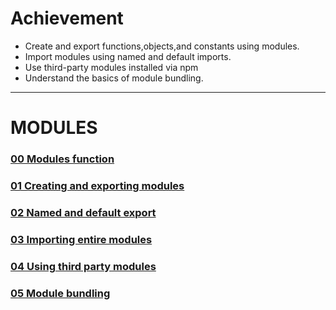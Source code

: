 # Achievement
- Create and export functions,objects,and constants using modules.
- Import modules using named and default imports.
- Use third-party modules installed via npm
- Understand the basics of module bundling.
---
# MODULES
### [00 Modules function](./00_modules_function.js)
### [01 Creating  and exporting modules](./01_creating_and_exporting_modules.js)
### [02 Named and default export](./02_named_and_default_export.js)
### [03 Importing entire modules](./03_importing_entire_modules.js)
### [04 Using third party modules](./04_using_third_party_modules.js)
### [05 Module bundling](./05_module_bundling/)